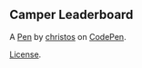  Camper Leaderboard 
--------------------


A [Pen](https://codepen.io/gavlooth/pen/zBRaWX) by [christos](https://codepen.io/gavlooth) on [CodePen](https://codepen.io).

[License](https://codepen.io/gavlooth/pen/zBRaWX/license).